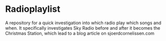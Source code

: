 # Radioplaylist
A repository for a quick investigation into which radio play which songs and when.
It specifically investigates Sky Radio before and after it becomes the Christmas Station,
which lead to a blog article on sjoerdcornelissen.com
